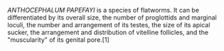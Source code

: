 _ANTHOCEPHALUM PAPEFAYI_ is a species of flatworms. It can be differentiated by its overall size, the number of proglottids and marginal loculi, the number and arrangement of its testes, the size of its apical sucker, the arrangement and distribution of vitelline follicles, and the "muscularity" of its genital pore.[1]
